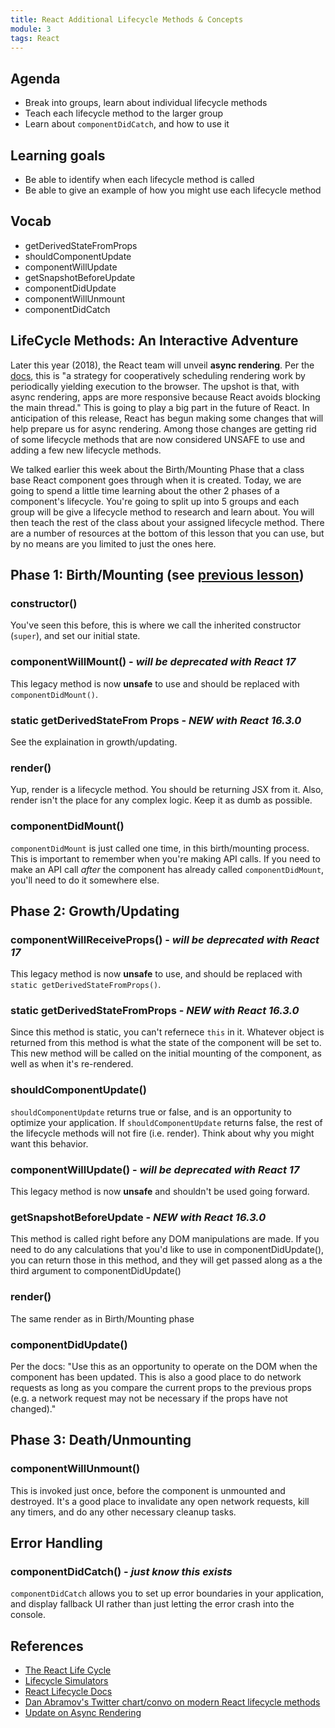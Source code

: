 ```yaml
---
title: React Additional Lifecycle Methods & Concepts
module: 3
tags: React
---
```


## Agenda

- Break into groups, learn about individual lifecycle methods
- Teach each lifecycle method to the larger group
- Learn about `componentDidCatch`, and how to use it

## Learning goals

- Be able to identify when each lifecycle method is called
- Be able to give an example of how you might use each lifecycle method

## Vocab

- getDerivedStateFromProps
- shouldComponentUpdate
- componentWillUpdate
- getSnapshotBeforeUpdate
- componentDidUpdate
- componentWillUnmount
- componentDidCatch

## LifeCycle Methods: An Interactive Adventure

Later this year (2018), the React team will unveil **async rendering**. Per the
[docs](https://reactjs.org/blog/2017/09/26/react-v16.0.html#new-core-architecture),
this is "a strategy for cooperatively scheduling rendering work by periodically
yielding execution to the browser. The upshot is that, with async rendering,
apps are more responsive because React avoids blocking the main thread." This is
going to play a big part in the future of React. In anticipation of this
release, React has begun making some changes that will help prepare us for async
rendering. Among those changes are getting rid of some lifecycle methods that
are now considered UNSAFE to use and adding a few new lifecycle methods.

We talked earlier this week about the Birth/Mounting Phase that a class base
React component goes through when it is created. Today, we are going to spend a
little time learning about the other 2 phases of a component's lifecycle. You're
going to split up into 5 groups and each group will be give a lifecycle method
to research and learn about. You will then teach the rest of the class about
your assigned lifecycle method. There are a number of resources at the bottom of
this lesson that you can use, but by no means are you limited to just the ones
here.

## Phase 1: Birth/Mounting (see [previous lesson](react-basic-lifecycle-methods-and-propTypes.html))

### constructor()

You've seen this before, this is where we call the inherited constructor
(`super`), and set our initial state.

### componentWillMount() - *will be deprecated with React 17*

This legacy method is now **unsafe** to use and should be replaced with 
`componentDidMount()`.

### static getDerivedStateFrom Props - *NEW with React 16.3.0*

See the explaination in growth/updating.

### render()

Yup, render is a lifecycle method. You should be returning JSX from it. Also,
render isn't the place for any complex logic. Keep it as dumb as possible.

### componentDidMount()

`componentDidMount` is just called one time, in this birth/mounting process.
This is important to remember when you're making API calls. If you need to make
an API call *after* the component has already called `componentDidMount`, you'll
need to do it somewhere else.
 
## Phase 2: Growth/Updating  

### componentWillReceiveProps() - *will be deprecated with React 17*

This legacy method is now **unsafe** to use, and should be replaced with `static
getDerivedStateFromProps()`.

### static getDerivedStateFromProps - *NEW with React 16.3.0*

Since this method is static, you can't refernece `this` in it. Whatever object
is returned from this method is what the state of the component will be set to.
This new method will be called on the initial mounting of the component, as well
as when it's re-rendered.

### shouldComponentUpdate()

`shouldComponentUpdate` returns true or false, and is an opportunity to optimize
your application. If `shouldComponentUpdate` returns false, the  rest of the
lifecycle methods will not fire (i.e. render). Think about why you might want
this behavior.

### componentWillUpdate() - *will be deprecated with React 17*

This legacy method is now **unsafe** and shouldn't be used going forward.

### getSnapshotBeforeUpdate - *NEW with React 16.3.0*

This method is called right before any DOM manipulations are made. If you need
to do any calculations that you'd like to use in componentDidUpdate(), you can
return those in this method, and they will get passed along as a the third
argument to componentDidUpdate()

### render()

The same render as in Birth/Mounting phase

### componentDidUpdate()

Per the docs: "Use this as an opportunity to operate on the DOM when the
component has been updated. This is also a good place to do network requests as
long as you compare the current props to the previous props (e.g. a network
request may not be necessary if the props have not changed)."

## Phase 3: Death/Unmounting  

### componentWillUnmount()

This is invoked just once, before the component is unmounted and destroyed. It's
a good place to invalidate any open network requests, kill any timers, and do
any other necessary cleanup tasks.

## Error Handling

### componentDidCatch() - *just know this exists*

`componentDidCatch` allows you to set up error boundaries in your application,
and display fallback UI rather than just letting the error crash into the
console.

## References

- [The React Life Cycle](https://developmentarc.gitbooks.io/react-indepth/content/life_cycle/introduction.html)
- [Lifecycle Simulators](https://reactarmory.com/guides/lifecycle-simulators)
- [React Lifecycle Docs](https://reactjs.org/docs/react-component.html)
- [Dan Abramov's Twitter chart/convo on modern React lifecycle methods](https://twitter.com/dan_abramov/status/981712092611989509)
- [Update on Async Rendering](https://reactjs.org/blog/2018/03/27/update-on-async-rendering.html)
